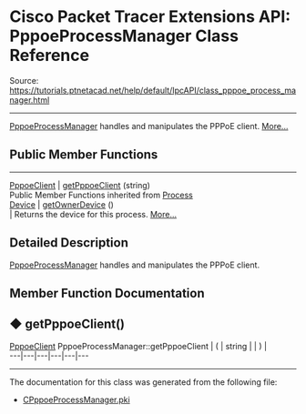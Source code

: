 # Cisco Packet Tracer Extensions API: PppoeProcessManager Class Reference

Source: https://tutorials.ptnetacad.net/help/default/IpcAPI/class_pppoe_process_manager.html

---

[PppoeProcessManager](class_pppoe_process_manager.html "PppoeProcessManager handles and manipulates the PPPoE client.") handles and manipulates the PPPoE client. [More...](class_pppoe_process_manager.html#details)

##  Public Member Functions  
  
---  
[PppoeClient](class_pppoe_client.html) | [getPppoeClient](class_pppoe_process_manager.html#a694b82f60157647fb43fffc3f3227eb3) (string)  
Public Member Functions inherited from [Process](class_process.html)  
[Device](class_device.html) | [getOwnerDevice](class_process.html#a9cc34f553b0325e0f4074301fd36b77b) ()  
| Returns the device for this process. [More...](class_process.html#a9cc34f553b0325e0f4074301fd36b77b)  
  
  
## Detailed Description

[PppoeProcessManager](class_pppoe_process_manager.html "PppoeProcessManager handles and manipulates the PPPoE client.") handles and manipulates the PPPoE client. 

## Member Function Documentation

## ◆ getPppoeClient()

[PppoeClient](class_pppoe_client.html) PppoeProcessManager::getPppoeClient  | ( | string  | | ) |   
---|---|---|---|---|---  
  
* * *

The documentation for this class was generated from the following file:

  * [CPppoeProcessManager.pki](_c_pppoe_process_manager_8pki.html)


